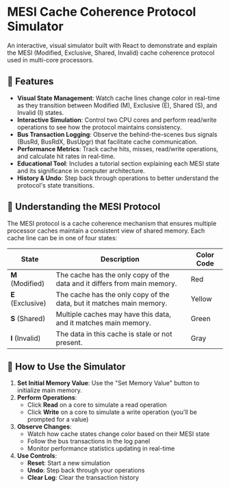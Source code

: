 # MESI Cache Coherence Protocol Simulator

An interactive, visual simulator built with React to demonstrate and explain the MESI (Modified, Exclusive, Shared, Invalid) cache coherence protocol used in multi-core processors.

## 🌟 Features

- **Visual State Management**: Watch cache lines change color in real-time as they transition between Modified (M), Exclusive (E), Shared (S), and Invalid (I) states.
- **Interactive Simulation**: Control two CPU cores and perform read/write operations to see how the protocol maintains consistency.
- **Bus Transaction Logging**: Observe the behind-the-scenes bus signals (BusRd, BusRdX, BusUpgr) that facilitate cache communication.
- **Performance Metrics**: Track cache hits, misses, read/write operations, and calculate hit rates in real-time.
- **Educational Tool**: Includes a tutorial section explaining each MESI state and its significance in computer architecture.
- **History & Undo**: Step back through operations to better understand the protocol's state transitions.

## 🧠 Understanding the MESI Protocol

The MESI protocol is a cache coherence mechanism that ensures multiple processor caches maintain a consistent view of shared memory. Each cache line can be in one of four states:

| State | Description | Color Code |
|-------|-------------|------------|
| **M** (Modified) | The cache has the only copy of the data and it differs from main memory. | Red |
| **E** (Exclusive) | The cache has the only copy of the data, but it matches main memory. | Yellow |
| **S** (Shared) | Multiple caches may have this data, and it matches main memory. | Green |
| **I** (Invalid) | The data in this cache is stale or not present. | Gray |

## 🚀 How to Use the Simulator

1. **Set Initial Memory Value**: Use the "Set Memory Value" button to initialize main memory.
2. **Perform Operations**:
   - Click **Read** on a core to simulate a read operation
   - Click **Write** on a core to simulate a write operation (you'll be prompted for a value)
3. **Observe Changes**:
   - Watch how cache states change color based on their MESI state
   - Follow the bus transactions in the log panel
   - Monitor performance statistics updating in real-time
4. **Use Controls**:
   - **Reset**: Start a new simulation
   - **Undo**: Step back through your operations
   - **Clear Log**: Clear the transaction history
